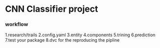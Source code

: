 # CNN Classifier project

### workflow

1.research/trails
2.config.yaml
3.entity
4.components
5.trining
6.prediction
7.test your package
8.dvc for the reproducing the pipline
